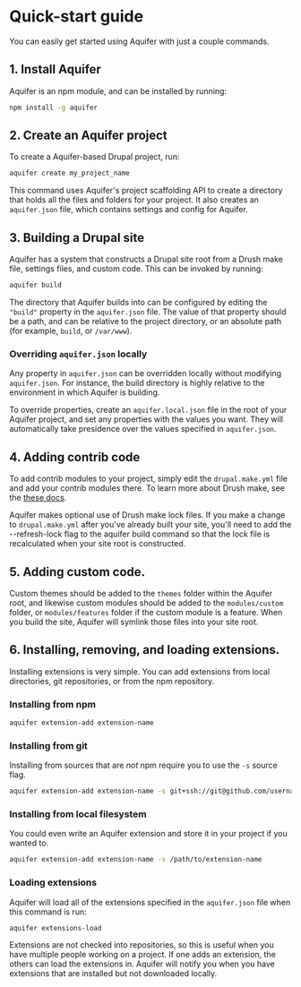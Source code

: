 # Quick-start guide
You can easily get started using Aquifer with just a couple commands.

## 1. Install Aquifer
Aquifer is an npm module, and can be installed by running:

```bash
npm install -g aquifer
```

## 2. Create an Aquifer project
To create a Aquifer-based Drupal project, run:

```bash
aquifer create my_project_name
```

This command uses Aquifer's project scaffolding API to create a directory that holds all the files and folders for your project. It also creates an `aquifer.json` file, which contains settings and config for Aquifer.

## 3. Building a Drupal site
Aquifer has a system that constructs a Drupal site root from a Drush make file, settings files, and custom code. This can be invoked by running: 

```bash
aquifer build
```

The directory that Aquifer builds into can be configured by editing the `"build"` property in the `aquifer.json` file. The value of that property should be a path, and can be relative to the project directory, or an absolute path (for example, `build`, or `/var/www`).

### Overriding `aquifer.json` locally
Any property in `aquifer.json` can be overridden locally without modifying `aquifer.json`. For instance, the build directory is highly relative to the environment in which Aquifer is building.

To override properties, create an `aquifer.local.json` file in the root of your Aquifer project, and set any properties with the values you want. They will automatically take presidence over the values specified in `aquifer.json`.

## 4. Adding contrib code
To add contrib modules to your project, simply edit the `drupal.make.yml` file and add your contrib modules there. To learn more about Drush make, see the [these docs](http://www.drush.org/en/master/make).

Aquifer makes optional use of Drush make lock files. If you make a change to `drupal.make.yml` after you've already built your site, you'll need to add the --refresh-lock flag to the aquifer build command so that the lock file is recalculated when your site root is constructed.

## 5. Adding custom code.
Custom themes should be added to the `themes` folder within the Aquifer root, and likewise custom modules should be added to the `modules/custom` folder, or `modules/features` folder if the custom module is a feature. When you build the site, Aquifer will symlink those files into your site root.

## 6. Installing, removing, and loading extensions.
Installing extensions is very simple. You can add extensions from local directories, git repositories, or from the npm repository.

### Installing from npm

```bash
aquifer extension-add extension-name
```

### Installing from git
Installing from sources that are _not_ npm require you to use the `-s` source flag.

```bash
aquifer extension-add extension-name -s git+ssh://git@github.com/username/reponame
```

### Installing from local filesystem
You could even write an Aquifer extension and store it in your project if you wanted to.

```bash
aquifer extension-add extension-name -s /path/to/extension-name
```

### Loading extensions
Aquifer will load all of the extensions specified in the `aquifer.json` file when this command is run:

```bash
aquifer extensions-load
```

Extensions are not checked into repositories, so this is useful when you have multiple people working on a project. If one adds an extension, the others can load the extensions in. Aquifer will notify you when you have extensions that are installed but not downloaded locally.
